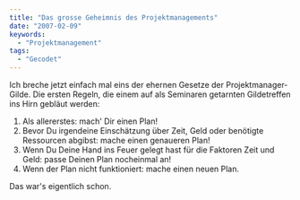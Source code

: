 ```yaml
---
title: "Das grosse Geheimnis des Projektmanagements"
date: "2007-02-09"
keywords:
  - "Projektmanagement"
tags:
  - "Gecodet"
---
```


Ich breche jetzt einfach mal eins der ehernen Gesetze der Projektmanager-Gilde. Die ersten Regeln, die einem auf als Seminaren getarnten Gildetreffen ins Hirn gebläut werden:

1. Als allererstes: mach' Dir einen Plan!
2. Bevor Du irgendeine Einschätzung über Zeit, Geld oder benötigte Ressourcen abgibst: mache einen genaueren Plan!
3. Wenn Du Deine Hand ins Feuer gelegt hast für die Faktoren Zeit und Geld: passe Deinen Plan nocheinmal an!
4. Wenn der Plan nicht funktioniert: mache einen neuen Plan.

Das war's eigentlich schon.
